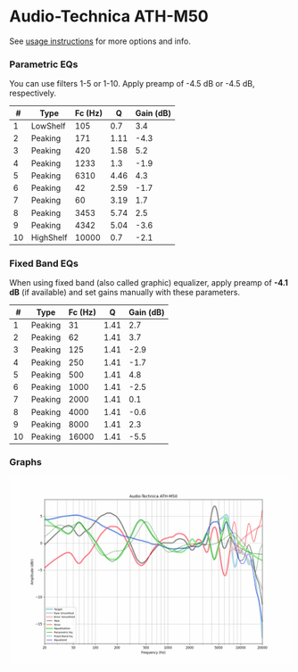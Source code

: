 # Audio-Technica ATH-M50
See [usage instructions](https://github.com/jaakkopasanen/AutoEq#usage) for more options and info.

### Parametric EQs
You can use filters 1-5 or 1-10. Apply preamp of -4.5 dB or -4.5 dB, respectively.

|   # | Type      |   Fc (Hz) |    Q |   Gain (dB) |
|-----|-----------|-----------|------|-------------|
|   1 | LowShelf  |       105 | 0.7  |         3.4 |
|   2 | Peaking   |       171 | 1.11 |        -4.3 |
|   3 | Peaking   |       420 | 1.58 |         5.2 |
|   4 | Peaking   |      1233 | 1.3  |        -1.9 |
|   5 | Peaking   |      6310 | 4.46 |         4.3 |
|   6 | Peaking   |        42 | 2.59 |        -1.7 |
|   7 | Peaking   |        60 | 3.19 |         1.7 |
|   8 | Peaking   |      3453 | 5.74 |         2.5 |
|   9 | Peaking   |      4342 | 5.04 |        -3.6 |
|  10 | HighShelf |     10000 | 0.7  |        -2.1 |

### Fixed Band EQs
When using fixed band (also called graphic) equalizer, apply preamp of **-4.1 dB** (if available) and set gains manually with these parameters.

|   # | Type    |   Fc (Hz) |    Q |   Gain (dB) |
|-----|---------|-----------|------|-------------|
|   1 | Peaking |        31 | 1.41 |         2.7 |
|   2 | Peaking |        62 | 1.41 |         3.7 |
|   3 | Peaking |       125 | 1.41 |        -2.9 |
|   4 | Peaking |       250 | 1.41 |        -1.7 |
|   5 | Peaking |       500 | 1.41 |         4.8 |
|   6 | Peaking |      1000 | 1.41 |        -2.5 |
|   7 | Peaking |      2000 | 1.41 |         0.1 |
|   8 | Peaking |      4000 | 1.41 |        -0.6 |
|   9 | Peaking |      8000 | 1.41 |         2.3 |
|  10 | Peaking |     16000 | 1.41 |        -5.5 |

### Graphs
![](./Audio-Technica%20ATH-M50.png)
